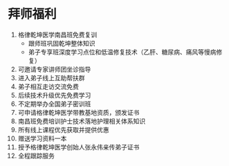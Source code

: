 # 拜师福利

1. 格律乾坤医学南昌班免费复训
    - 跟师班巩固乾坤整体知识
    - 弟子专享班深度学习点位和低温修复技术（乙肝、糖尿病、痛风等慢病修复）
2. 可邀请专家讲师团坐诊指导
3. 进入弟子线上互助帮扶群
4. 弟子相互走访交流免费
5. 后续技术升级优先免费学习
6. 不定期举办全国弟子密训班
7. 可申请格律乾坤医学带教基地资质，颁发证书
8. 南昌班免费培训护士技术落地护理相关体系知识
9. 所有线上课程优先获取并提供优惠
10. 赠送学习资料一本
11. 授予格律乾坤医学创始人张永伟亲传弟子证书
12. 全程跟踪服务
